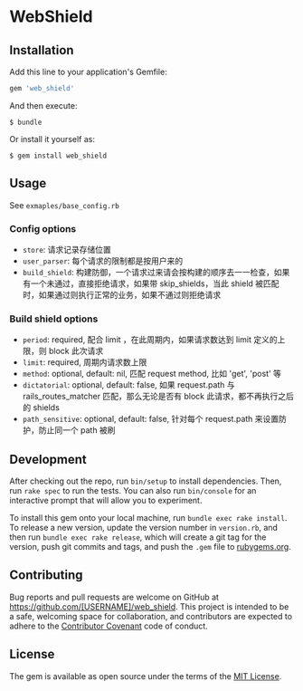 # WebShield

## Installation

Add this line to your application's Gemfile:

```ruby
gem 'web_shield'
```

And then execute:

    $ bundle

Or install it yourself as:

    $ gem install web_shield

## Usage

See `exmaples/base_config.rb`

### Config options

* `store`: 请求记录存储位置
* `user_parser`: 每个请求的限制都是按用户来的
* `build_shield`: 构建防御，一个请求过来请会按构建的顺序去一一检查，如果有一个未通过，直接拒绝请求，如果带 skip_shields，当此 shield 被匹配时，如果通过则执行正常的业务，如果不通过则拒绝请求

### Build shield options

* `period`: required, 配合 limit ，在此周期内，如果请求数达到 limit 定义的上限，则 block 此次请求
* `limit`: required, 周期内请求数上限
* `method`: optional, default: nil, 匹配 request method, 比如 'get', 'post' 等
* `dictatorial`: optional, default: false, 如果 request.path 与 rails_routes_matcher 匹配，那么无论是否有 block 此请求，都不再执行之后的 shields
* `path_sensitive`: optional, default: false, 针对每个 request.path 来设置防护，防止同一个 path 被刷

## Development

After checking out the repo, run `bin/setup` to install dependencies. Then, run `rake spec` to run the tests. You can also run `bin/console` for an interactive prompt that will allow you to experiment.

To install this gem onto your local machine, run `bundle exec rake install`. To release a new version, update the version number in `version.rb`, and then run `bundle exec rake release`, which will create a git tag for the version, push git commits and tags, and push the `.gem` file to [rubygems.org](https://rubygems.org).

## Contributing

Bug reports and pull requests are welcome on GitHub at https://github.com/[USERNAME]/web_shield. This project is intended to be a safe, welcoming space for collaboration, and contributors are expected to adhere to the [Contributor Covenant](contributor-covenant.org) code of conduct.


## License

The gem is available as open source under the terms of the [MIT License](http://opensource.org/licenses/MIT).

